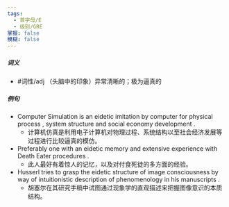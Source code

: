 ```yaml
---
tags:
  - 首字母/E
  - 级别/GRE
掌握: false
模糊: false
---
```

##### 词义
- #词性/adj  （头脑中的印象）异常清晰的；极为逼真的
##### 例句
- Computer Simulation is an eidetic imitation by computer for physical process , system structure and social economy development .
	- 计算机仿真是利用电子计算机对物理过程、系统结构以至社会经济发展等过程进行比较逼真的模仿。
- Preferably one with an eidetic memory and extensive experience with Death Eater procedures .
	- 此人最好有着惊人的记忆，以及对付食死徒的多方面的经验。
- Husserl tries to grasp the eidetic structure of image consciousness by way of intuitionistic description of phenomenology in his manuscripts .
	- 胡塞尔在其研究手稿中试图通过现象学的直观描述来把握图像意识的本质结构。
